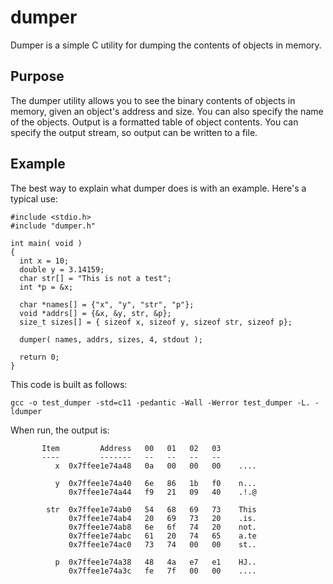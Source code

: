 # dumper

Dumper is a simple C utility for dumping the contents of objects in memory.  

## Purpose

The dumper utility allows you to see the binary contents of objects in memory, given
an object's address and size.  You can also specify the name of the objects.  Output
is a formatted table of object contents.  You can specify the output stream, so 
output can be written to a file.

## Example

The best way to explain what dumper does is with an example.  Here's a typical use:

	#include <stdio.h>
	#include "dumper.h"

	int main( void )
	{
	  int x = 10;
	  double y = 3.14159;
	  char str[] = "This is not a test";
	  int *p = &x;

	  char *names[] = {"x", "y", "str", "p"};
	  void *addrs[] = {&x, &y, str, &p};
	  size_t sizes[] = { sizeof x, sizeof y, sizeof str, sizeof p};

	  dumper( names, addrs, sizes, 4, stdout );

	  return 0;
	}

This code is built as follows:

    gcc -o test_dumper -std=c11 -pedantic -Wall -Werror test_dumper -L. -ldumper
    
When run, the output is:

           Item         Address   00   01   02   03
           ----         -------   --   --   --   --
              x  0x7ffee1e74a48   0a   00   00   00    ....

              y  0x7ffee1e74a40   6e   86   1b   f0    n...
                 0x7ffee1e74a44   f9   21   09   40    .!.@

            str  0x7ffee1e74ab0   54   68   69   73    This
                 0x7ffee1e74ab4   20   69   73   20    .is.
                 0x7ffee1e74ab8   6e   6f   74   20    not.
                 0x7ffee1e74abc   61   20   74   65    a.te
                 0x7ffee1e74ac0   73   74   00   00    st..

              p  0x7ffee1e74a38   48   4a   e7   e1    HJ..
                 0x7ffee1e74a3c   fe   7f   00   00    ....

